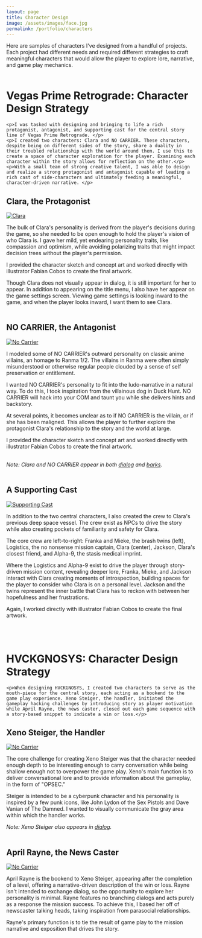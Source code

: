 ```yaml
---
layout: page
title: Character Design
image: /assets/images/face.jpg
permalink: /portfolio/characters
---
```

Here are samples of characters I've designed from a handful of projects. Each project had different needs and required different strategies to craft meaningful characters that would allow the player to explore lore, narrative, and game play mechanics. 
<br/><br/>

<div class="section odd rot">
    <h1 class="post-title">Vegas Prime Retrograde: Character Design Strategy</h1>
    
    <p>I was tasked with designing and bringing to life a rich protagonist, antagonist, and supporting cast for the central story line of Vegas Prime Retrograde. </p>
    <p>I created two characters: Clara and NO CARRIER. These characters, despite being on different sides of the story, share a duality in their troubled relationship with the world around them. I use this to create a space of character exploration for the player. Examining each character within the story allows for reflection on the other.</p>
    <p>With a small team of strong creative talent, I was able to design and realize a strong protagonist and antagonist capable of leading a rich cast of side-characters and ultimately feeding a meaningful, character-driven narrative. </p>

</div>

## Clara, the Protagonist
<a href="/assets/images/downloads/vpr_title.jpg"><img src="/assets/images/downloads/vpr_title.jpg" alt="Clara" class="inline_floating_images"/></a>

The bulk of Clara's personality is derived from the player's decisions during the game, so she needed to be open enough to hold the player's vision of who Clara is. I gave her mild, yet endearing personality traits, like compassion and optimism, while avoiding polarizing traits that might impact decision trees without the player's permission.

I provided the character sketch and concept art and worked directly with illustrator Fabian Cobos to create the final artwork.

Though Clara does not visually appear in dialog, it is still important for her to appear. In addition to appearing on the title menu, I also have her appear on the game settings screen. Viewing game settings is looking inward to the game, and when the player looks inward, I want them to see Clara.
<br/><br/>

## NO CARRIER, the Antagonist
<a href="/portfolio/images/nocarrier/no_carrier_bark-web.jpg"><img src="/portfolio/images/nocarrier/no_carrier_bark-web.jpg" alt="No Carrier" class="inline_floating_images"/></a>

I modeled some of NO CARRIER's outward personality on classic anime villains, an homage to Ranma 1/2. The villains in Ranma were often simply misunderstood or otherwise regular people clouded by a sense of self preservation or entitlement.

I wanted NO CARRIER's personality to fit into the ludo-narrative in a natural way. To do this, I took inspiration from the villainous dog in Duck Hunt. NO CARRIER will hack into your COM and taunt you while she delivers hints and backstory.

At several points, it becomes unclear as to if NO CARRIER is the villain, or if she has been maligned. This allows the player to further explore the protagonist Clara's relationship to the story and the world at large.

I provided the character sketch and concept art and worked directly with illustrator Fabian Cobos to create the final artwork.
<br/><br/>

<i>Note: Clara and NO CARRIER appear in both <a class="section-link" href="/portfolio/dialog">dialog</a> and <a class="section-link" href="/portfolio/barks">barks</a>.</i>
<br/><br/>

## A Supporting Cast
<a href="/assets/images/downloads/group_shot.jpg"><img src="/assets/images/downloads/group_shot.jpg" alt="Supporting Cast" class="inline_floating_images"/></a>

In addition to the two central characters, I also created the crew to Clara's previous deep space vessel. The crew exist as NPCs to drive the story while also creating pockets of familiarity and safety for Clara.  

The core crew are left-to-right: Franka and Mieke, the brash twins (left), Logistics, the no nonsense mission captain, Clara (center), Jackson, Clara's closest friend, and Alpha-9, the stasis medical imprint.

Where the Logistics and Alpha-9 exist to drive the player through story-driven mission content, revealing deeper lore, Franka, Mieke, and Jackson interact with Clara creating moments of introspection, building spaces for the player to consider who Clara is on a personal level. Jackson and the twins represent the inner battle that Clara has to reckon with between her hopefulness and her frustrations.

Again, I worked directly with illustrator Fabian Cobos to create the final artwork.
<br/><br/><br/><br/>

<div class="section odd rotrev">
    <h1 class="post-title">HVCKGNOSYS: Character Design Strategy</h1>

    <p>When designing HVCKGNOSYS, I created two characters to serve as the mouth-piece for the central story, each acting as a bookend to the game play experience. Xeno Steiger, the handler, initiated the gameplay hacking challenges by introducing story as player motivation while April Rayne, the news caster, closed out each game sequence with a story-based snippet to indicate a win or loss.</p>

</div>

## Xeno Steiger, the Handler
<a href="/portfolio/images/hvckgnosys/xeno_steiger.jpg"><img src="/portfolio/images/hvckgnosys/xeno_steiger.jpg" alt="No Carrier" class="inline_floating_images"/></a>

The core challenge for creating Xeno Steiger was that the character needed enough depth to be interesting enough to carry conversation while being shallow enough not to overpower the game play. Xeno's main function is to deliver conversational lore and to provide information about the gameplay, in the form of "OPSEC."

Steiger is intended to be a cyberpunk character and his personality is inspired by a few punk icons, like John Lydon of the Sex Pistols and Dave Vanian of The Damned. I wanted to visually communicate the gray area within which the handler works.

<i>Note: Xeno Steiger also appears in <a class="section-link" href="/portfolio/dialog">dialog</a>.</i>
<br/><br/>

## April Rayne, the News Caster
<a href="/portfolio/images/hvckgnosys/april_rayne.jpg"><img src="/portfolio/images/hvckgnosys/april_rayne.jpg" alt="No Carrier" class="inline_floating_images"/></a>

April Rayne is the bookend to Xeno Steiger, appearing after the completion of a level, offering a narrative-driven description of the win or loss. Rayne isn't intended to exchange dialog, so the opportunity to explore her personality is minimal. Rayne features no branching dialogs and acts purely as a response the mission success. To achieve this, I based her off of newscaster talking heads, taking inspiration from parasocial relationships.

Rayne's primary function is to tie the result of game play to the mission narrative and exposition that drives the story.

<br/><br/>